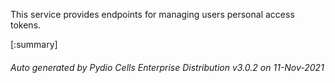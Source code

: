 






This service provides endpoints for managing users personal access tokens.

[:summary]

###### Auto generated by Pydio Cells Enterprise Distribution v3.0.2 on 11-Nov-2021
